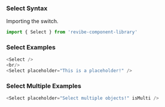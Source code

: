 ### Select Syntax

Importing the switch.
```js static
import { Select } from 'revibe-component-library'
```

### Select Examples
```js padded
<Select />
<br/>
<Select placeholder="This is a placeholder!" />
```

### Select Multiple Examples
```js padded
<Select placeholder="Select multiple objects!" isMulti />
```